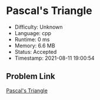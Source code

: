 # Pascal's Triangle

- Difficulty: Unknown
- Language: cpp
- Runtime: 0 ms
- Memory: 6.6 MB
- Status: Accepted
- Timestamp: 2021-08-11 19:00:54

## Problem Link
[Pascal's Triangle](https://leetcode.com/problems/pascals-triangle)

